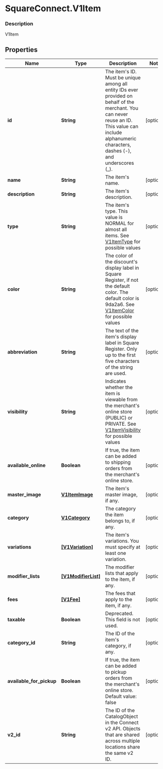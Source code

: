 # SquareConnect.V1Item

### Description

V1Item

## Properties
Name | Type | Description | Notes
------------ | ------------- | ------------- | -------------
**id** | **String** | The item&#39;s ID. Must be unique among all entity IDs ever provided on behalf of the merchant. You can never reuse an ID. This value can include alphanumeric characters, dashes (-), and underscores (_). | [optional] 
**name** | **String** | The item&#39;s name. | [optional] 
**description** | **String** | The item&#39;s description. | [optional] 
**type** | **String** | The item&#39;s type. This value is NORMAL for almost all items. See [V1ItemType](#type-v1itemtype) for possible values | [optional] 
**color** | **String** | The color of the discount&#39;s display label in Square Register, if not the default color. The default color is 9da2a6. See [V1ItemColor](#type-v1itemcolor) for possible values | [optional] 
**abbreviation** | **String** | The text of the item&#39;s display label in Square Register. Only up to the first five characters of the string are used. | [optional] 
**visibility** | **String** | Indicates whether the item is viewable from the merchant&#39;s online store (PUBLIC) or PRIVATE. See [V1ItemVisibility](#type-v1itemvisibility) for possible values | [optional] 
**available_online** | **Boolean** | If true, the item can be added to shipping orders from the merchant&#39;s online store. | [optional] 
**master_image** | [**V1ItemImage**](V1ItemImage.md) | The item&#39;s master image, if any. | [optional] 
**category** | [**V1Category**](V1Category.md) | The category the item belongs to, if any. | [optional] 
**variations** | [**[V1Variation]**](V1Variation.md) | The item&#39;s variations. You must specify at least one variation. | [optional] 
**modifier_lists** | [**[V1ModifierList]**](V1ModifierList.md) | The modifier lists that apply to the item, if any. | [optional] 
**fees** | [**[V1Fee]**](V1Fee.md) | The fees that apply to the item, if any. | [optional] 
**taxable** | **Boolean** | Deprecated. This field is not used. | [optional] 
**category_id** | **String** | The ID of the item&#39;s category, if any. | [optional] 
**available_for_pickup** | **Boolean** | If true, the item can be added to pickup orders from the merchant&#39;s online store. Default value: false | [optional] 
**v2_id** | **String** | The ID of the CatalogObject in the Connect v2 API. Objects that are shared across multiple locations share the same v2 ID. | [optional] 


